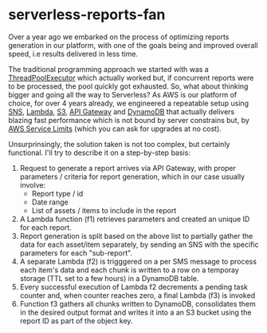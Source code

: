 # serverless-reports-fan

Over a year ago we embarked on the process of optimizing reports generation in our platform, with one of the goals being and improved overall speed, i.e results delivered in less time.

The traditional programming approach we started with was a [ThreadPoolExecutor](https://docs.oracle.com/javase/8/docs/api/java/util/concurrent/ThreadPoolExecutor.html) which actually worked but, if concurrent reports were to be processed, the pool quickly got exhausted. So, what about thinking bigger and going all the way to Serverless? As AWS is our platform of choice, for over 4 years already, we engineered a repeatable setup using [SNS](https://aws.amazon.com/sns/), [Lambda](https://aws.amazon.com/lambda/), [S3](https://aws.amazon.com/s3/), [API Gateway](https://aws.amazon.com/api-gateway/) and [DynamoDB](https://aws.amazon.com/dynamodb) that actually delivers blazing fast performance which is not bound by server constrains but, by [AWS Service Limits](https://docs.aws.amazon.com/general/latest/gr/aws_service_limits.html) (which you can ask for upgrades at no cost).

Unsurprinsingly, the solution taken is not too complex, but certainly functional. I'll try to describe it on a step-by-step basis:

1. Request to generate a report arrives via API Gateway, with proper parameters / criteria for report generation, which in our case usually involve:
   * Report type / id
   * Date range
   * List of assets / items to include in the report
 2. A Lambda function (f1) retrieves parameters and created an unique ID for each report.  
 3. Report generation is split based on the above list to partially gather the data for each asset/item separately, by sending an SNS with the specific parameters for each "sub-report".
 4. A separate Lambda (f2) is trigggered on a per SMS message to process each item's data and each chunk is written to a 
 row on a temporay storage (TTL set to a few hours) in a DynamoDB table.
 5. Every successful execution of Lambda f2 decrements a pending task counter and, when counter reaches zero, a final Lambda (f3) is invoked
 6. Function f3 gathers all chunks written to DynamoDB, consolidates them in the desired output format and writes it into a an S3 bucket using the report ID as part of the object key.
